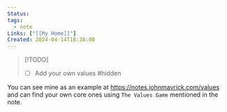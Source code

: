 ```yaml
---
Status: 
tags:
  - note
Links: ["[[My Home]]"]
Created: 2024-04-14T18:38:00
---
```


> [!TODO]
> - [ ] Add your own values #hidden

You can see mine as an example at https://notes.johnmavrick.com/values and can find your own core ones using `The Values Game` mentioned in the note.

